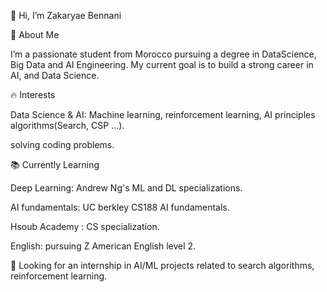👋 Hi, I’m Zakaryae Bennani

🚀 About Me

I’m a passionate student from Morocco pursuing a degree in DataScience, Big Data and AI Engineering. My current goal is to build a strong career in AI, and Data Science.

🔥 Interests

Data Science & AI: Machine learning, reinforcement learning, AI principles algorithms(Search, CSP ...).

solving coding problems.

📚 Currently Learning

Deep Learning: Andrew Ng's ML and DL specializations.

AI fundamentals: UC berkley CS188 AI fundamentals.

Hsoub Academy : CS specialization.

English: pursuing Z American English level 2.

💼 Looking for an internship in AI/ML projects related to search algorithms, reinforcement learning.

<!---
zakaryaebennani/zakaryaebennani is a ✨ special ✨ repository because its `README.md` (this file) appears on your GitHub profile.
You can click the Preview link to take a look at your changes.
--->
